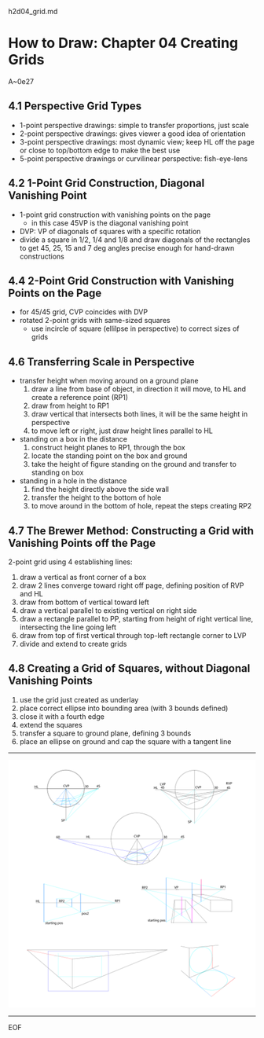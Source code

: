 h2d04_grid.md

How to Draw: Chapter 04 Creating Grids
================================================================================

A~0e27

4.1 Perspective Grid Types
--------------------------------------------------------------------------------

- 1-point perspective drawings: simple to transfer proportions, just scale
- 2-point perspective drawings: gives viewer a good idea of orientation
- 3-point perspective drawings: most dynamic view; keep HL off the page or close to top/bottom edge to make the best use
- 5-point perspective drawings or curvilinear perspective: fish-eye-lens

4.2 1-Point Grid Construction, Diagonal Vanishing Point
--------------------------------------------------------------------------------

- 1-point grid construction with vanishing points on the page
  - in this case 45VP is the diagonal vanishing point
- DVP: VP of diagonals of squares with a specific rotation
- divide a square in 1/2, 1/4 and 1/8 and draw diagonals of the rectangles to get 45, 25, 15 and 7 deg angles precise enough for hand-drawn constructions

4.4 2-Point Grid Construction with Vanishing Points on the Page
--------------------------------------------------------------------------------

- for 45/45 grid, CVP coincides with DVP
- rotated 2-point grids with same-sized squares
  - use incircle of square (ellilpse in perspective) to correct sizes of grids

4.6 Transferring Scale in Perspective
--------------------------------------------------------------------------------

- transfer height when moving around on a ground plane
  1. draw a line from base of object, in direction it will move, to HL and create a reference point (RP1)
  2. draw from height to RP1
  3. draw vertical that intersects both lines, it will be the same height in perspective
  4. to move left or right, just draw height lines parallel to HL
- standing on a box in the distance
  1. construct height planes to RP1, through the box
  2. locate the standing point on the box and ground
  3. take the height of figure standing on the ground and transfer to standing on box
- standing in a hole in the distance
  1. find the height directly above the side wall
  2. transfer the height to the bottom of hole
  3. to move around in the bottom of hole, repeat the steps creating RP2

4.7 The Brewer Method: Constructing a Grid with Vanishing Points off the Page
--------------------------------------------------------------------------------

2-point grid using 4 establishing lines:

1. draw a vertical as front corner of a box
2. draw 2 lines converge toward right off page, defining position of RVP and HL
3. draw from bottom of vertical toward left
4. draw a vertical parallel to existing vertical on right side
5. draw a rectangle parallel to PP, starting from height of right vertical line, intersecting the line going left
6. draw from top of first vertical through top-left rectangle corner to LVP
7. divide and extend to create grids

4.8 Creating a Grid of Squares, without Diagonal Vanishing Points
--------------------------------------------------------------------------------

1. use the grid just created as underlay
2. place correct ellipse into bounding area (with 3 bounds defined)
3. close it with a fourth edge
4. extend the squares
5. transfer a square to ground plane, defining 3 bounds
6. place an ellipse on ground and cap the square with a tangent line

--------------------------------------------------------------------------------

![h2d04](n1p0e29_h2d04_1.png)

--------------------------------------------------------------------------------

EOF
